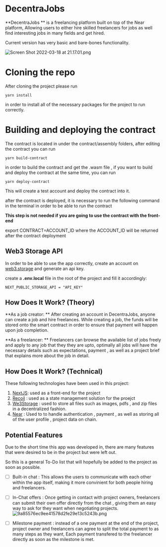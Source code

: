 # DecentraJobs
**DecentraJobs ** is a freelancing platform built on top of the Near platform, Allowing users to either hire skilled freelancers for jobs as well find interesting jobs in many fields and get hired.

Current version has very basic and bare-bones functionality.

![Screen Shot 2022-03-18 at 21.17.01.png](https://user-images.githubusercontent.com/62159014/159064120-edd966cf-1312-422b-aa2d-38a54912fa83.png)
# Cloning the repo
After cloning the project please run

```
yarn install
```
in order to install all of the necessary packages for the project to run correctly.

# Building and deploying the contract

The contract is located in under the contract/assembly folders, after editing the contract you can run

```
yarn build-contract
```
in order to build the contract and get the .wasm file , if you want to build and deploy the contract at the same time, you can run

```
yarn deploy-contract
```
This will create a test account and deploy the contract into it.

after the contract is deployed, it is necessary to run the following command in the terminal in order to be able to run the contract

**This step is not needed if you are going to use the contract with the front-end**

export CONTRACT=ACCOUNT_ID
where the ACCOUNT_ID will be returned after the contract deployment

## Web3 Storage API
In order to be able to use the app correctly, create an account on [web3.storage](https://web3.storage/) and generate an api key.

create a **.env.local** file in the root of the project and fill it accordingly:
```
NEXT_PUBLIC_STORAGE_API = "API_KEY"
```


## How Does It Work? (Theory)
**As a job creator: ** After creating an account in DecentraJobs, anyone can create a job and hire freelances. While creating a job, the funds will be stored onto the smart contract in order to ensure that payment will happen upon job completion.

**As a freelancer: ** Freelancers can browse the available list of jobs freely and apply to any job that they they are upto, optimally all jobs will have the necessary details such as expectations, payment , as well as a project brief that explains more about the job in detail.

## How Does It Work? (Technical)

These following technologies have been used in this project:
1. [NextJS](https://nextjs.org): used as a front-end for the project
2. [Recoil](https://recoiljs.org) : used as a state management solution for the proejct
3. [We3Storage](https://web3.storage) : used to store all files such as images, pdfs , and zip files in a decentralized fashion.
4. [Near](https://near.org) : Used to to handle authentication , payment , as well as storing all of the user profile , project data on chain.


## Potential Features
Due to the short time this app was developed in, there are many features that were desired to be in the project but were left out.

So this is a general To-Do list that will hopefully be added to the project as soon as possible.

* [ ] Built-in chat : This allows the users to communicate with each other within the app itself, making it more convinient for both people hiring and freelancers.
* [ ] In-Chat offers : Once getting in contact with project owners, freelancers can submit their own offer directly from the chat , giving them an easy way to ask for they want when negotiating projects.
![9a85576ec9ee41578d2fe29e13c5243b.png](https://user-images.githubusercontent.com/62159014/159063888-b8871e21-6b78-4d67-9db9-58cf61b7a2fa.png)
* [ ] Milestone payment : instead of a one payment at the end of the project, project owner and freelancers can agree to split the total payment to as many steps as they want, Each payment transfered to the freelancer directly as soon as the milestone is met.



